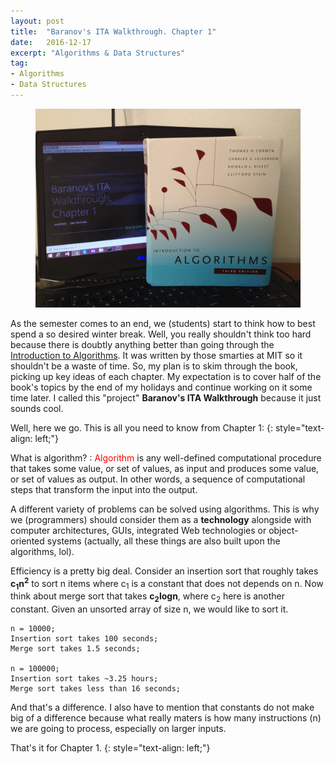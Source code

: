 ```yaml
---
layout: post
title:  "Baranov's ITA Walkthrough. Chapter 1"
date:   2016-12-17
excerpt: "Algorithms & Data Structures"
tag:
- Algorithms
- Data Structures
---
```



<figure class="half">
    <a href="/images/clrs.JPG"><img src="/images/clrs.JPG"></a>
</figure>


 As the semester comes to an end, we (students) start to think how to best spend a so desired winter break. Well, you really shouldn't think too hard because there is doubtly anything better than going through the [Introduction to Algorithms](https://mitpress.mit.edu/books/introduction-algorithms). It was written by those smarties at MIT so it shouldn't be a waste of time. So, my plan is to skim through the book, picking up key ideas of each chapter. My expectation is to cover half of the book's topics by the end of my holidays and continue working on it some time later. I called this "project" __Baranov's ITA Walkthrough__ because it just sounds cool.  

 Well, here we go. This is all you need to know from Chapter 1:
 {: style="text-align: left;"}

What is algorithm?
:    <span style="color:red">Algorithm</span> is any well-defined computational procedure that takes some value, or set of values, as input and produces some value, or set of values as output. In other words, a sequence of computational steps that transform the input into the output.

A different variety of problems can be solved using algorithms. This is why we (programmers) should consider them as a __technology__ alongside with computer architectures, GUIs, integrated Web technologies or object-oriented systems (actually, all these things are also built upon the algorithms, lol). 

Efficiency is a pretty big deal. Consider an insertion sort that roughly takes **c<sub>1</sub>n<sup>2</sup>** to sort n items where c<sub>1</sub> is a constant that does not depends on n. Now think about merge sort that takes **c<sub>2</sub>logn**, where c<sub>2</sub> here is another constant. Given an unsorted array of size n, we would like to sort it.

	n = 10000;
	Insertion sort takes 100 seconds;
	Merge sort takes 1.5 seconds; 

	n = 100000;
	Insertion sort takes ~3.25 hours;
	Merge sort takes less than 16 seconds; 

And that's a difference. I also have to mention that constants do not make big of a difference because what really maters is how many instructions (n) we are going to process, especially on larger inputs.

That's it for Chapter 1.
 {: style="text-align: left;"}

 

